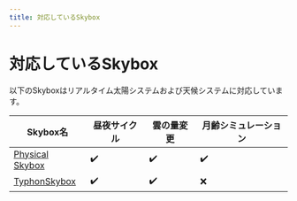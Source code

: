 ```yaml
---
title: 対応しているSkybox
---
```


# 対応しているSkybox
以下のSkyboxはリアルタイム太陽システムおよび天候システムに対応しています。  

|Skybox名|昼夜サイクル|雲の量変更|月齢シミュレーション|
|---|---|---|---|
|[Physical Skybox](https://booth.pm/ja/items/5525331)|:heavy_check_mark:|:heavy_check_mark:|:heavy_check_mark:|
|[TyphonSkybox](https://booth.pm/ja/items/2654399)|:heavy_check_mark:|:heavy_check_mark:|:x:|